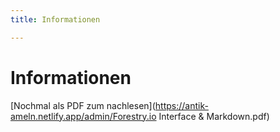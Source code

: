 ```yaml
---
title: Informationen

---
```

# Informationen

[Nochmal als PDF zum nachlesen](https://antik-ameln.netlify.app/admin/Forestry.io Interface & Markdown.pdf)